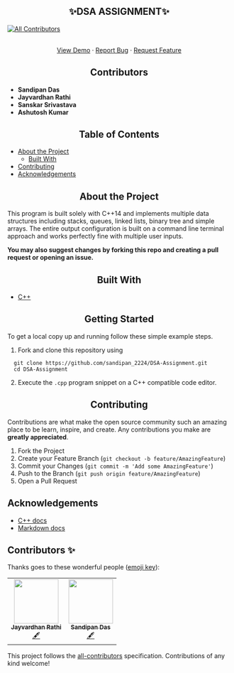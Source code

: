 <h2 align="center">✨DSA ASSIGNMENT✨</h2>
<!-- ALL-CONTRIBUTORS-BADGE:START - Do not remove or modify this section -->

[![All Contributors](https://img.shields.io/badge/all_contributors-2-orange.svg?style=flat-square)](#contributors-)

<!-- ALL-CONTRIBUTORS-BADGE:END -->

<!-- PROJECT LOGO -->
  <p align="center">
    <br />
    <a href="https://github.com/sandipan_2224/DSA-Assignment">View Demo</a>
    ·
    <a href="https://github.com/sandipan_2224/DSA-Assignment/issues">Report Bug</a>
    ·
    <a href="https://github.com/sandipan_2224/DSA-Assignment/issues">Request Feature</a>
  </p>
</p>

<h2 align="center">Contributors</h2>

- **Sandipan Das**
- **Jayvardhan Rathi**
- **Sanskar Srivastava**
- **Ashutosh Kumar**

<!-- TABLE OF CONTENTS -->
<h2 align="center">Table of Contents</h2>

- [About the Project](#about-the-project)
  - [Built With](#built-with)
- [Contributing](#contributing)
- [Acknowledgements](#acknowledgements)


<!-- ABOUT THE PROJECT -->
<h2 align="center">About the Project</h2>

This program is built solely with C++14 and implements multiple data structures including stacks, queues, linked lists, binary tree and simple arrays. The entire output configuration is built on a command line terminal approach and works perfectly fine with multiple user inputs.

**You may also suggest changes by forking this repo and creating a pull request or opening an issue.**

<h2 align="center">Built With</h2>

* [C++](https://www.w3schools.com/cpp/)

<!-- GETTING STARTED -->
<h2 align="center">Getting Started</h2>

To get a local copy up and running follow these simple example steps.

1. Fork and clone this repository using  

```
  git clone https://github.com/sandipan_2224/DSA-Assignment.git
  cd DSA-Assignment    
```  

2. Execute the `.cpp` program snippet on a C++ compatible code editor.


<!-- CONTRIBUTING -->
<h2 align="center">Contributing</h2>

Contributions are what make the open source community such an amazing place to be learn, inspire, and create. Any contributions you make are **greatly appreciated**.

1. Fork the Project
2. Create your Feature Branch (`git checkout -b feature/AmazingFeature`)
3. Commit your Changes (`git commit -m 'Add some AmazingFeature'`)
4. Push to the Branch (`git push origin feature/AmazingFeature`)
5. Open a Pull Request

<!-- ACKNOWLEDGEMENTS -->
## Acknowledgements
* [C++ docs](https://www.w3schools.com/cpp/)
* [Markdown docs](https://www.markdownguide.org/)

## Contributors ✨

Thanks goes to these wonderful people ([emoji key](https://allcontributors.org/docs/en/emoji-key)):

<!-- ALL-CONTRIBUTORS-LIST:START - Do not remove or modify this section -->
<!-- prettier-ignore-start -->
<!-- markdownlint-disable -->
<table>
  <tr>
    <td align="center"><a href="http://jayvardhanrathi.tech"><img src="https://avatars1.githubusercontent.com/u/39644109?v=4" width="100px;" alt=""/><br /><sub><b>Jayvardhan Rathi</b></sub></a><br /><a href="#content-ComputerScientist-01" title="Content">🖋</a></td>
    <td align="center"><a href="https://sandipan-2224.web.app/"><img src="https://avatars3.githubusercontent.com/u/61842142?v=4" width="100px;" alt=""/><br /><sub><b>Sandipan Das</b></sub></a><br /><a href="#content-sandip2224" title="Content">🖋</a></td>
  </tr>
</table>

<!-- markdownlint-enable -->
<!-- prettier-ignore-end -->
<!-- ALL-CONTRIBUTORS-LIST:END -->

This project follows the [all-contributors](https://github.com/all-contributors/all-contributors) specification. Contributions of any kind welcome!
